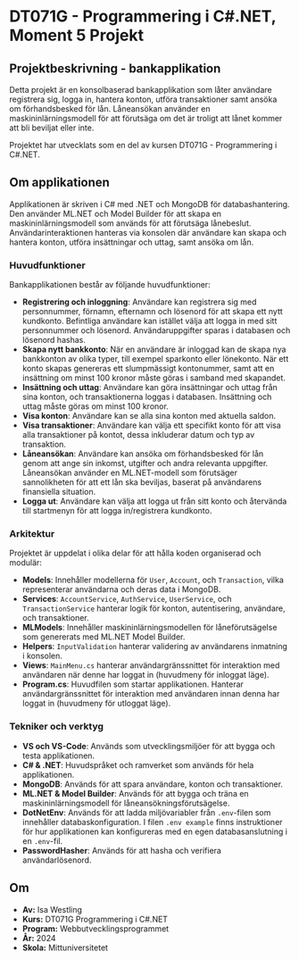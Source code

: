 # DT071G - Programmering i C#.NET, Moment 5 Projekt

## Projektbeskrivning - bankapplikation
Detta projekt är en konsolbaserad bankapplikation som låter användare registrera sig, logga in, hantera konton, utföra transaktioner samt ansöka om förhandsbesked för lån. Låneansökan använder en maskininlärningsmodell för att förutsäga om det är troligt att lånet kommer att bli beviljat eller inte.

Projektet har utvecklats som en del av kursen DT071G - Programmering i C#.NET.

## Om applikationen
Applikationen är skriven i C# med .NET och MongoDB för databashantering. Den använder ML.NET och Model Builder för att skapa en maskininlärningsmodell som används för att förutsäga lånebeslut. Användarinteraktionen hanteras via konsolen där användare kan skapa och hantera konton, utföra insättningar och uttag, samt ansöka om lån.

### Huvudfunktioner
Bankapplikationen består av följande huvudfunktioner:

* **Registrering och inloggning**: Användare kan registrera sig med personnummer, förnamn, efternamn och lösenord för att skapa ett nytt kundkonto. Befintliga användare kan istället välja att logga in med sitt personnummer och lösenord. Användaruppgifter sparas i databasen och lösenord hashas.
* **Skapa nytt bankkonto**: När en användare är inloggad kan de skapa nya bankkonton av olika typer, till exempel sparkonto eller lönekonto. När ett konto skapas genereras ett slumpmässigt kontonummer, samt att en insättning om minst 100 kronor måste göras i samband med skapandet.
* **Insättning och uttag**: Användare kan göra insättningar och uttag från sina konton, och transaktionerna loggas i databasen. Insättning och uttag måste göras om minst 100 kronor.
* **Visa konton**: Användare kan se alla sina konton med aktuella saldon.
* **Visa transaktioner**: Användare kan välja ett specifikt konto för att visa alla transaktioner på kontot, dessa inkluderar datum och typ av transaktion.
* **Låneansökan**: Användare kan ansöka om förhandsbesked för lån genom att ange sin inkomst, utgifter och andra relevanta uppgifter. Låneansökan använder en ML.NET-modell som förutsäger sannolikheten för att ett lån ska beviljas, baserat på användarens finansiella situation.
* **Logga ut**: Användare kan välja att logga ut från sitt konto och återvända till startmenyn för att logga in/registrera kundkonto.

### Arkitektur
Projektet är uppdelat i olika delar för att hålla koden organiserad och modulär:

- **Models**: Innehåller modellerna för `User`, `Account`, och `Transaction`, vilka representerar användarna och deras data i MongoDB.
- **Services**: `AccountService`, `AuthService`, `UserService`, och `TransactionService` hanterar logik för konton, autentisering, användare, och transaktioner.
- **MLModels**: Innehåller maskininlärningsmodellen för låneförutsägelse som genererats med ML.NET Model Builder.
- **Helpers**: `InputValidation` hanterar validering av användarens inmatning i konsolen.
- **Views**: `MainMenu.cs` hanterar användargränssnittet för interaktion med användaren när denne har loggat in (huvudmeny för inloggat läge).
- **Program.cs**: Huvudfilen som startar applikationen. Hanterar användargränssnittet för interaktion med användaren innan denna har loggat in (huvudmeny för utloggat läge).

### Tekniker och verktyg
- **VS och VS-Code**: Används som utvecklingsmiljöer för att bygga och testa applikationen.
- **C# & .NET**: Huvudspråket och ramverket som används för hela applikationen.
- **MongoDB**: Används för att spara användare, konton och transaktioner.
- **ML.NET & Model Builder**: Används för att bygga och träna en maskininlärningsmodell för låneansökningsförutsägelse.
- **DotNetEnv**: Används för att ladda miljövariabler från `.env`-filen som innehåller databaskonfiguration. I filen `.env example` finns instruktioner för hur applikationen kan konfigureras med en egen databasanslutning i en `.env`-fil.
- **PasswordHasher**: Används för att hasha och verifiera användarlösenord.

## Om
* **Av:** Isa Westling
* **Kurs:** DT071G Programmering i C#.NET
* **Program:** Webbutvecklingsprogrammet
* **År:** 2024
* **Skola:** Mittuniversitetet